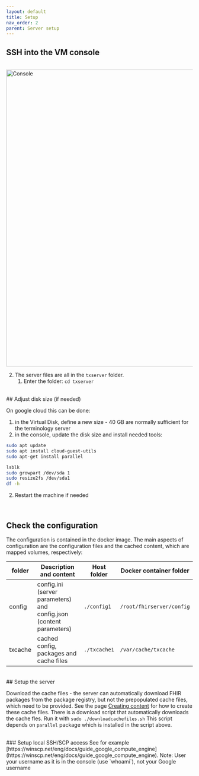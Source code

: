 ```yaml
---
layout: default
title: Setup
nav_order: 2
parent: Server setup
---
```


## SSH into the VM console

<br clear ="ALL"/>
<img src="{{ site.baseurl }}/assets/images/console.png" alt="Console" width="800"/>


2. The server files are all in the `txserver` folder. 
	1. Enter the folder: `cd txserver`

<br/>
## Adjust disk size (if needed)

On google cloud this can be done:
1. in the Virtual Disk, define a new size - 40 GB are normally sufficient for the terminology server
2. in the console, update the disk size and install needed tools:

```bash
sudo apt update 
sudo apt install cloud-guest-utils
sudo apt-get install parallel

lsblk
sudo growpart /dev/sda 1
sudo resize2fs /dev/sda1
df -h
```

2. Restart the machine if needed

<br/>

## Check the configuration
The configuration is contained in the docker image. The main aspects of configuration are the configuration files and the cached content, which are mapped volumes, respectively:

| folder  | Description and content | Host folder | Docker container folder|
|---|---|------------------------------------|----|
|config| config.ini (server parameters) and config.json (content parameters)| `./config1`| `/root/fhirserver/config` |
|txcache| cached config, packages and cache files|`./txcache1`|`/var/cache/txcache`|


<br/>
## Setup the server

Download the cache files - the server can automatically download FHIR packages from the package registry, but not the prepopulated cache files, which need to be provided. See the page [Creating content](creating-content.html) for how to create these cache files.
There is a download script that automatically downloads the cache fles. Run it with `sudo ./downloadcachefiles.sh` This script depends on `parallel` package which is installed in the script above.

<br/>
### Setup local SSH/SCP access
See for example [https://winscp.net/eng/docs/guide_google_compute_engine](https://winscp.net/eng/docs/guide_google_compute_engine).  
Note: User your username as it is in the console (use `whoami`), not your Google username


